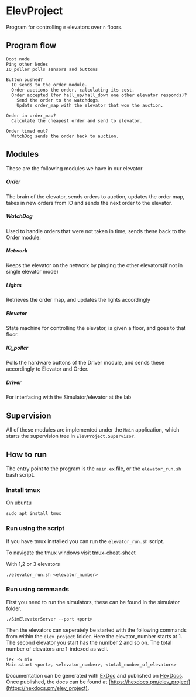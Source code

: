 # ElevProject

Program for controlling `m` elevators over `n` floors.

## Program flow
```
Boot node
Ping other Nodes
IO_poller polls sensors and buttons

Button pushed?
  IO sends to the order module.
  Order auctions the order, calculating its cost.
  Order accepted (for hall_up/hall_down one other elevator responds)?
    Send the order to the watchdogs.
    Update order_map with the elevator that won the auction.

Order in order_map?
  Calculate the cheapest order and send to elevator.

Order timed out?
  WatchDog sends the order back to auction.
```

## Modules

These are the following modules we have in our elevator
##### Order
The brain of the elevator, sends orders to auction, updates the order map, takes in new orders from IO and sends the next order to the elevator.

##### WatchDog
Used to handle orders that were not taken in time, sends these back to the Order module.

##### Network
Keeps the elevator on the network by pinging the other elevators(if not in single elevator mode)

##### Lights
Retrieves the order map, and updates the lights accordingly

##### Elevator
State machine for controlling the elevator, is given a floor, and goes to that floor.

##### IO_poller
Polls the hardware buttons of the Driver module, and sends these accordingly to Elevator and Order.

##### Driver
For interfacing with the Simulator/elevator at the lab

## Supervision
All of these modules are implemented under the `Main` application, which starts the supervision tree in `ElevProject.Supervisor`.


## How to run
The entry point to the program is the `main.ex` file, or the `elevator_run.sh` bash script.

### Install tmux
On ubuntu
```
sudo apt install tmux
```

### Run using the script
If you have tmux installed you can run the `elevator_run.sh` script.

To navigate the tmux windows visit [tmux-cheat-sheet](https://tmuxcheatsheet.com/)

With 1,2 or 3 elevators
```
./elevator_run.sh <elevator_number>
```

### Run using commands

First you need to run the simulators, these can be found in the simulator folder.

```
./SimElevatorServer --port <port>
```

Then the elevators can seperately be started with the following commands from within the `elev_project` folder.
Here the elevator_number starts at 1. The second elevator you start has the number 2 and so on. The total number of elevators are 1-indexed as well.

```
iex -S mix
Main.start <port>, <elevator_number>, <total_number_of_elevators>
```

Documentation can be generated with [ExDoc](https://github.com/elixir-lang/ex_doc)
and published on [HexDocs](https://hexdocs.pm). Once published, the docs can
be found at [https://hexdocs.pm/elev_project](https://hexdocs.pm/elev_project).